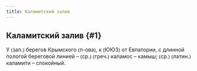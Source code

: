 ```yaml
---
title: Каламитский залив
---
```

## Каламитский залив {#1}

У ⦅зап.⦆ берегов Крымского ⦅п-ова⦆, к ⦅ЮЮЗ⦆ от Евпатории, с длинной пологой береговой линией – ⦅ср.⦆ ⦅греч.⦆ каламос – камыш; ⦅ср.⦆ ⦅латин.⦆ каламити – спокойный.
